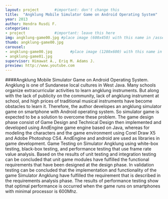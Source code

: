 ```yaml
---
layout: project       #important: don't change this
title:  "Angklung Mobile Simulator Game on Android Operating System"
year: 2013
author: Hendra Rusdi F.
categories:
- project             #important: leave this here
img: angklung-game00.jpg #place image (600x450) with this name in /assets/img/project/
thumb: angklung-game00.jpg
carousel:
- angklung-game00.jpg        #place image (1280x600) with this name in /assets/img/project/carousel/  
- angklung-game01.jpg
supervisor: Himawat A., Eriq M. Adams J.
preview: http://www.youtube.com
---
```

####Angklung Mobile Simulator Game on Android Operating System.
Angklung is one of Sundanese local cultures in West Java. Many schools organize extracurricular activities to learn angklung instruments. But along with the lack of publicity on the community, lack of angklung instrument at school, and high prices of traditional musical instruments have become obstacles to learn it. Therefore, the author developes an angklung simulator game on smartphone with Android operating system. So simulator game  is expected to be a solution to overcome these problem. The game design phase consist of Game Design  and Technical Design then implemented and developed using AndEngine game engine based on Java, whereas for modeling the characters and the game environment using Corel Draw X5 and Adobe Photoshop CS4. AndEngine and android are used as libraries in game development. Game Testing on Simulator Angklung using white-box testing, black-box testing, and performance testing that use frame rate value analysis. Based on the results of unit testing and integration testing can be concluded that  unit game modules have fulfilled the functional requirements that have been designed at the design phase. In validation testing can be concluded that the implementation and functionality of the game Simulator Angklung have fulfilled the requirement that is described in the requirements analysis phase. The results of performance testing show that optimal performance is occurred when the game runs on smartphones with minimal processor is 600Mhz.
